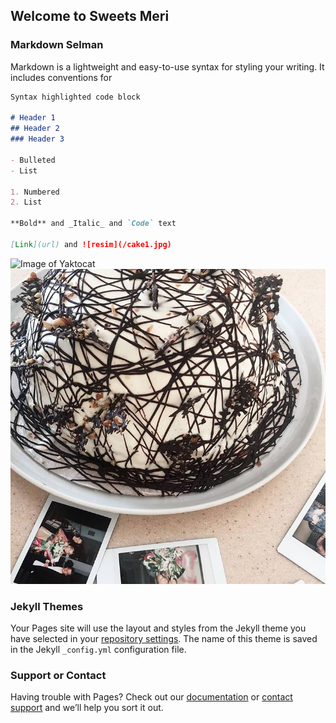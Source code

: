 ## Welcome to Sweets Meri

### Markdown Selman

Markdown is a lightweight and easy-to-use syntax for styling your writing. It includes conventions for

```markdown
Syntax highlighted code block

# Header 1
## Header 2
### Header 3

- Bulleted
- List

1. Numbered
2. List

**Bold** and _Italic_ and `Code` text

[Link](url) and ![resim](/cake1.jpg)
```

![Image of Yaktocat](https://octodex.github.com/images/yaktocat.png)
![Image of Yaktocat2](/cake1.jpg)

### Jekyll Themes

Your Pages site will use the layout and styles from the Jekyll theme you have selected in your [repository settings](https://github.com/selmangurgen/website/settings). The name of this theme is saved in the Jekyll `_config.yml` configuration file.

### Support or Contact

Having trouble with Pages? Check out our [documentation](https://docs.github.com/categories/github-pages-basics/) or [contact support](https://support.github.com/contact) and we’ll help you sort it out.
